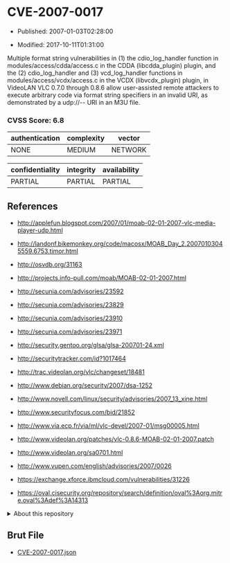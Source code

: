 # CVE-2007-0017

- Published: 2007-01-03T02:28:00

- Modified: 2017-10-11T01:31:00

Multiple format string vulnerabilities in (1) the cdio_log_handler function in modules/access/cdda/access.c in the CDDA (libcdda_plugin) plugin, and the (2) cdio_log_handler and (3) vcd_log_handler functions in modules/access/vcdx/access.c in the VCDX (libvcdx_plugin) plugin, in VideoLAN VLC 0.7.0 through 0.8.6 allow user-assisted remote attackers to execute arbitrary code via format string specifiers in an invalid URI, as demonstrated by a udp://-- URI in an M3U file.

### CVSS Score: **6.8**

| authentication | complexity | vector |
| --- | --- | --- |
| NONE | MEDIUM | NETWORK |

| confidentiality | integrity | availability |
| --- | --- | --- |
| PARTIAL | PARTIAL | PARTIAL |

## References

* http://applefun.blogspot.com/2007/01/moab-02-01-2007-vlc-media-player-udp.html

* http://landonf.bikemonkey.org/code/macosx/MOAB_Day_2.20070103045559.6753.timor.html

* http://osvdb.org/31163

* http://projects.info-pull.com/moab/MOAB-02-01-2007.html

* http://secunia.com/advisories/23592

* http://secunia.com/advisories/23829

* http://secunia.com/advisories/23910

* http://secunia.com/advisories/23971

* http://security.gentoo.org/glsa/glsa-200701-24.xml

* http://securitytracker.com/id?1017464

* http://trac.videolan.org/vlc/changeset/18481

* http://www.debian.org/security/2007/dsa-1252

* http://www.novell.com/linux/security/advisories/2007_13_xine.html

* http://www.securityfocus.com/bid/21852

* http://www.via.ecp.fr/via/ml/vlc-devel/2007-01/msg00005.html

* http://www.videolan.org/patches/vlc-0.8.6-MOAB-02-01-2007.patch

* http://www.videolan.org/sa0701.html

* http://www.vupen.com/english/advisories/2007/0026

* https://exchange.xforce.ibmcloud.com/vulnerabilities/31226

* https://oval.cisecurity.org/repository/search/definition/oval%3Aorg.mitre.oval%3Adef%3A14313

<details>
<summary>About this repository</summary> 

  This repository is part of the project [Live Hack CVE](https://github.com/Live-Hack-CVE). Main website can be found [www.live-hack.org](https://www.live-hack.org) 
  
  Made by [Sn0wAlice](https://github.com/Sn0wAlice) for the people that care about security and need to have a feed of the latest CVEs. Hope you enjoy it, don't forget to star the repo and follow me on [Twitter](https://twitter.com/Sn0wAlice) and [Github](https://github.com/Sn0wAlice). And that is my [personnal website](https://www.alice-snow.me/)

  - [Home Page](https://github.com/Live-Hack-CVE)
  - [Framework](https://github.com/Live-Hack-CVE/cve-framework)
  - [CVE database](https://github.com/Live-Hack-CVE/full_database)
  - [Changelog](https://github.com/Live-Hack-CVE/Changelog)
</details>

## Brut File

* [CVE-2007-0017.json](https://raw.githubusercontent.com/Live-Hack-CVE/full_database/main/cves/2007/CVE-2007-0017.json)

